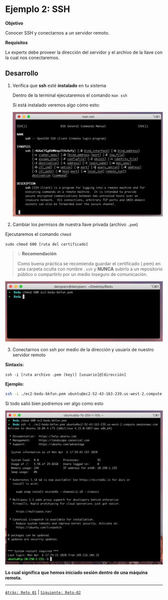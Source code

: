 # Ejemplo 2: SSH

**Objetivo**

Conocer SSH y conectarnos a un servidor remoto.

**Requisitos**

Lx expertx debe proveer la dirección del servidor y el archivo de la llave con la cual nos conectaremos.

## Desarrollo

1. Verifica que **ssh** esté **instalado** en tu sistema

    Dentro de la terminal ejecutaremos el comando `man ssh`

    Si está instalado veremos algo cómo esto:

    ![img/Untitled.png](img/Untitled.png)

2. Cambiar los permisos de nuestra llave privada (archivo `.pem`)

Ejecutaremos el comando `chmod`

`sudo chmod 600 [ruta del certificado]`

> 💡 **Recomendación**
>
> Como buena práctica se recomienda guardar el certificado (.pem) en una carpeta oculta con nombre `.ssh` y **NUNCA** subirlo a un repositorio público o compartirlo por un medio inseguro de comunicación.

![img/Untitled%201.png](img/Untitled%201.png)

3. Conectarnos con ssh por medio de la dirección y usuarix de nuestro servidor remoto

**Sintaxis:**

`ssh -i [ruta archivo .pem (key)] [usuario]@[dirección]`

**Ejemplo:**

```bash
ssh -i ./ec2-bedu-bkfun.pem ubuntu@ec2-52-43-163-239.us-west-2.compute.amazonaws.com
```

Si todo salió bien podremos ver algo como esto

![img/Screen_Shot_2020-04-06_at_18.00.01.png](img/Screen_Shot_2020-04-06_at_18.00.01.png)

**Lo cual significa que hemos iniciado sesión dentro de una máquina remota.**

-------

[`Atrás: Reto 01`](../Reto-01) | [`Siguiente: Reto-02`](../Reto-02)
